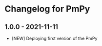 Changelog for PmPy
===================

1.0.0 - 2021-11-11
------------------

- [NEW] Deploying first version of the PmPy